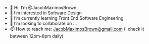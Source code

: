 - 👋 Hi, I’m @JacobMaximosBrown
- 👀 I’m interested in Software Design
- 🌱 I’m currently learning Front End Software Engineering
- 💞️ I’m looking to collaborate on ...
- 📫 How to reach me: JacobMaximosBrown@gmail.com (I check it between 12pm-8pm daily)

<!---
JacobMaximosBrown/JacobMaximosBrown is a ✨ special ✨ repository because its `README.md` (this file) appears on your GitHub profile.
You can click the Preview link to take a look at your changes.
--->
